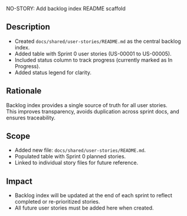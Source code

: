 NO-STORY: Add backlog index README scaffold

## Description
- Created `docs/shared/user-stories/README.md` as the central backlog index.
- Added table with Sprint 0 user stories (US-00001 to US-00005).
- Included status column to track progress (currently marked as In Progress).
- Added status legend for clarity.

## Rationale
Backlog index provides a single source of truth for all user stories.  
This improves transparency, avoids duplication across sprint docs, and ensures traceability.

## Scope
- Added new file: `docs/shared/user-stories/README.md`.
- Populated table with Sprint 0 planned stories.
- Linked to individual story files for future reference.

## Impact
- Backlog index will be updated at the end of each sprint to reflect completed or re-prioritized stories.
- All future user stories must be added here when created.
